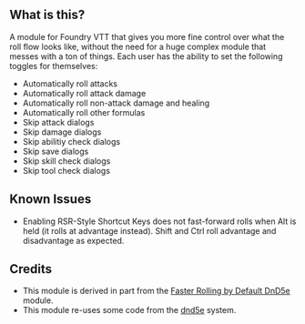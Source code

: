 ## What is this?
A module for Foundry VTT that gives you more fine control over what the roll flow looks like, without the need for a huge complex module that messes with a ton of things. Each user has the ability to set the following toggles for themselves:
- Automatically roll attacks
- Automatically roll attack damage
- Automatically roll non-attack damage and healing
- Automatically roll other formulas
- Skip attack dialogs
- Skip damage dialogs
- Skip abilitiy check dialogs
- Skip save dialogs
- Skip skill check dialogs
- Skip tool check dialogs

## Known Issues
- Enabling RSR-Style Shortcut Keys does not fast-forward rolls when Alt is held (it rolls at advantage instead). Shift and Ctrl roll advantage and disadvantage as expected.

## Credits
- This module is derived in part from the [Faster Rolling by Default DnD5e](https://github.com/ElfFriend-DnD/foundryvtt-faster-rolling-by-default-5e) module.
- This module re-uses some code from the [dnd5e](https://github.com/foundryvtt/dnd5e) system.
